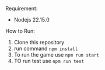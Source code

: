 Requirement:
- Nodejs 22.15.0

How to Run:
1. Clone this repository
2. run command ```npm install```
3. To run the game use ```npm run start```
4. TO run test use ```npm run test```
